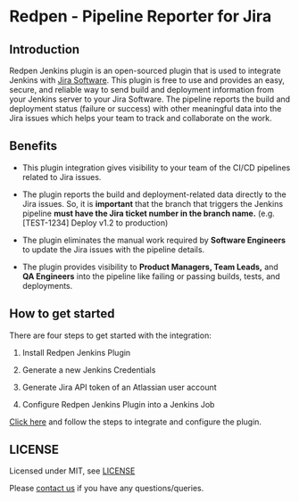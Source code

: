# Redpen - Pipeline Reporter for Jira

## Introduction

Redpen Jenkins plugin is an open-sourced plugin that is used to integrate Jenkins with [Jira Software](https://www.atlassian.com/software/jira). This plugin is free to use and provides an easy, secure, and reliable way to send build and deployment information from your Jenkins server to your Jira Software. The pipeline reports the build and deployment status (failure or success) with other meaningful data into the Jira issues which helps your team to track and collaborate on the work.

## Benefits
 - This plugin integration gives visibility to your team of the CI/CD pipelines related to Jira issues.

 - The plugin reports the build and deployment-related data directly to the Jira issues. So, it is **important** that the branch that triggers the Jenkins pipeline **must have the Jira ticket number in the branch name.** (e.g. [TEST-1234] Deploy v1.2 to production)

 - The plugin eliminates the manual work required by **Software Engineers** to update the Jira issues with the pipeline details.
 
 - The plugin provides visibility to **Product Managers, Team Leads,** and **QA Engineers** into the pipeline like failing or passing builds, tests, and deployments.

## How to get started
There are four steps to get started with the integration:

1. Install Redpen Jenkins Plugin

2. Generate a new Jenkins Credentials 
3. Generate Jira API token of an Atlassian user account 
4. Configure Redpen Jenkins Plugin into a Jenkins Job

[Click here](https://support.redpen.ai/hc/en-us/articles/4727856045069) and follow the steps to integrate and configure the plugin.

## LICENSE

Licensed under MIT, see [LICENSE](LICENSE)

Please [contact us](https://www.redpen.ai/contact-us) if you have any questions/queries. 
